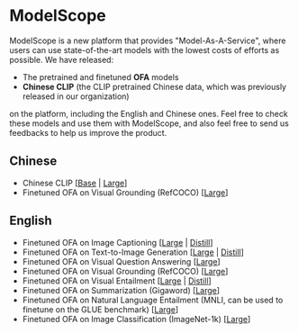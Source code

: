 # ModelScope

ModelScope is a new platform that provides "Model-As-A-Service", where users can use state-of-the-art models with the lowest costs of efforts as possible. We have released:
* The pretrained and finetuned **OFA** models
* **Chinese CLIP** (the CLIP pretrained Chinese data, which was previously released in our organization)

on the platform, including the English and Chinese ones. Feel free to check these models and use them with ModelScope, and also feel free to send us feedbacks to help us improve the product.

## Chinese
* Chinese CLIP \[[Base](https://www.modelscope.cn/#/models/damo/multi-modal_clip-vit-base-patch16_zh/summary) | [Large](https://www.modelscope.cn/#/models/damo/multi-modal_clip-vit-large-patch14_zh/summary)\]
* Finetuned OFA on Visual Grounding (RefCOCO) \[[Large](https://www.modelscope.cn/#/models/damo/ofa_visual-grounding_refcoco_large_zh/summary)\]

## English
* Finetuned OFA on Image Captioning \[[Large](https://www.modelscope.cn/#/models/damo/ofa_image-caption_coco_large_en/summary) | [Distill](https://modelscope.cn/#/models/damo/ofa_image-caption_coco_distilled_en/summary)\]
* Finetuned OFA on Text-to-Image Generation \[[Large](https://www.modelscope.cn/#/models/damo/ofa_text-to-image-synthesis_coco_large_en/summary) | [Distill](https://modelscope.cn/#/models/damo/ofa_visual-grounding_refcoco_distilled_en/summary)\]
* Finetuned OFA on Visual Question Answering \[[Large](https://www.modelscope.cn/#/models/damo/ofa_visual-question-answering_pretrain_large_en/summary)\]
* Finetuned OFA on Visual Grounding (RefCOCO) \[[Large](https://www.modelscope.cn/#/models/damo/ofa_visual-grounding_refcoco_large_en/summary)\]
* Finetuned OFA on Visual Entailment \[[Large](https://www.modelscope.cn/#/models/damo/ofa_visual-entailment_snli-ve_large_en/summary) | [Distill](https://modelscope.cn/#/models/damo/ofa_visual-entailment_snli-ve_distilled_v2_en/summary)\]
* Finetuned OFA on Summarization (Gigaword) \[[Large](https://www.modelscope.cn/#/models/damo/ofa_summarization_gigaword_large_en/summary)\]
* Finetuned OFA on Natural Language Entailment (MNLI, can be used to finetune on the GLUE benchmark) \[[Large](https://modelscope.cn/#/models/damo/ofa_text-classification_mnli_large_en/summary)\]
* Finetuned OFA on Image Classification (ImageNet-1k) \[[Large](https://modelscope.cn/#/models/damo/ofa_image-classification_imagenet_large_en/summary)\]


